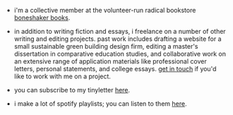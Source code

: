 
- i'm a collective member at the volunteer-run radical bookstore [boneshaker books](https://www.boneshakerbooks.com/about-boneshaker-books/).

- in addition to writing fiction and essays, i freelance on a number of other writing and editing projects. past work includes drafting a website for a small sustainable green building design firm, editing a master's dissertation in comparative education studies, and collaborative work on an extensive range of application materials like professional cover letters, personal statements, and college essays. [get in touch](mailto:c@corbindewitt.com) if you'd like to work with me on a project.

- you can subscribe to my tinyletter [here](https://tinyletter.com/corbindewitt).

- i make a lot of spotify playlists; you can listen to them [here](https://open.spotify.com/user/corbindewitt).